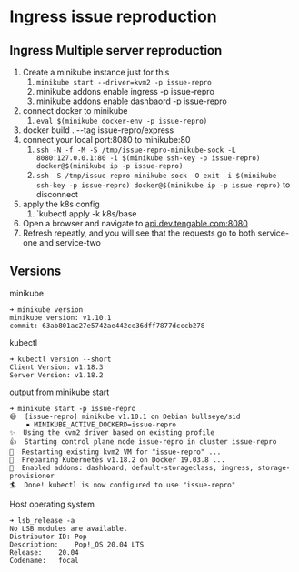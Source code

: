 # Ingress issue reproduction

## Ingress Multiple server reproduction

1. Create a minikube instance just for this
   1. `minikube start --driver=kvm2 -p issue-repro`
   2. minikube addons enable ingress -p issue-repro
   3. minikube addons enable dashbaord -p issue-repro
2. connect docker to minikube
   1. `eval $(minikube docker-env -p issue-repro)`
3. docker build . --tag issue-repro/express
4. connect your local port:8080 to minikube:80
   1. `ssh -N -f -M -S /tmp/issue-repro-minikube-sock -L 8080:127.0.0.1:80 -i $(minikube ssh-key -p issue-repro) docker@$(minikube ip -p issue-repro)`
   2. `ssh -S /tmp/issue-repro-minikube-sock -O exit -i $(minikube ssh-key -p issue-repro) docker@$(minikube ip -p issue-repro)` to disconnect
5. apply the k8s config
   1. `kubectl apply -k k8s/base
6. Open a browser and navigate to [api.dev.tengable.com:8080](http://api.dev.tengable.com:8080)
7. Refresh repeatly, and you will see that the requests go to both service-one and service-two

## Versions
minikube
```
➜ minikube version
minikube version: v1.10.1
commit: 63ab801ac27e5742ae442ce36dff7877dcccb278
```

kubectl
```
➜ kubectl version --short
Client Version: v1.18.3
Server Version: v1.18.2
```
output from minikube start
```
➜ minikube start -p issue-repro
😄  [issue-repro] minikube v1.10.1 on Debian bullseye/sid
    ▪ MINIKUBE_ACTIVE_DOCKERD=issue-repro
✨  Using the kvm2 driver based on existing profile
👍  Starting control plane node issue-repro in cluster issue-repro
🔄  Restarting existing kvm2 VM for "issue-repro" ...
🐳  Preparing Kubernetes v1.18.2 on Docker 19.03.8 ...
🌟  Enabled addons: dashboard, default-storageclass, ingress, storage-provisioner
🏄  Done! kubectl is now configured to use "issue-repro"
```
Host operating system
```
➜ lsb_release -a
No LSB modules are available.
Distributor ID:	Pop
Description:	Pop!_OS 20.04 LTS
Release:	20.04
Codename:	focal
```
